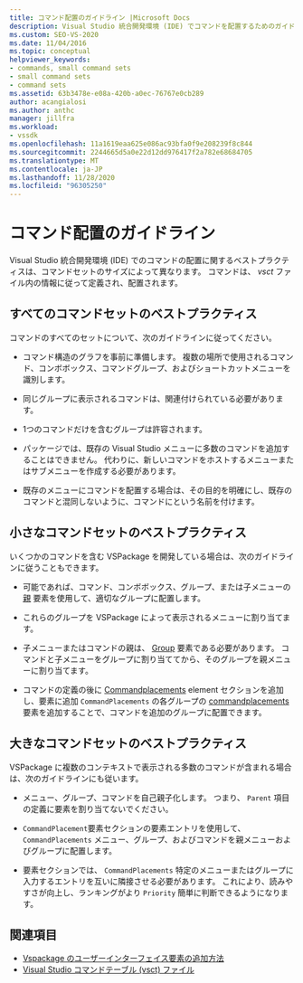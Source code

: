 ```yaml
---
title: コマンド配置のガイドライン |Microsoft Docs
description: Visual Studio 統合開発環境 (IDE) でコマンドを配置するためのガイドラインとベストプラクティスについて説明します。
ms.custom: SEO-VS-2020
ms.date: 11/04/2016
ms.topic: conceptual
helpviewer_keywords:
- commands, small command sets
- small command sets
- command sets
ms.assetid: 63b3478e-e08a-420b-a0ec-76767e0cb289
author: acangialosi
ms.author: anthc
manager: jillfra
ms.workload:
- vssdk
ms.openlocfilehash: 11a1619eaa625e086ac93bfa0f9e208239f8c844
ms.sourcegitcommit: 2244665d5a0e22d12dd976417f2a782e68684705
ms.translationtype: MT
ms.contentlocale: ja-JP
ms.lasthandoff: 11/28/2020
ms.locfileid: "96305250"
---
```

# <a name="command-placement-guidelines"></a>コマンド配置のガイドライン
Visual Studio 統合開発環境 (IDE) でのコマンドの配置に関するベストプラクティスは、コマンドセットのサイズによって異なります。 コマンドは、 *vsct* ファイル内の情報に従って定義され、配置されます。

## <a name="best-practices-for-all-command-sets"></a>すべてのコマンドセットのベストプラクティス
 コマンドのすべてのセットについて、次のガイドラインに従ってください。

- コマンド構造のグラフを事前に準備します。 複数の場所で使用されるコマンド、コンボボックス、コマンドグループ、およびショートカットメニューを識別します。

- 同じグループに表示されるコマンドは、関連付けられている必要があります。

- 1つのコマンドだけを含むグループは許容されます。

- パッケージでは、既存の Visual Studio メニューに多数のコマンドを追加することはできません。 代わりに、新しいコマンドをホストするメニューまたはサブメニューを作成する必要があります。

- 既存のメニューにコマンドを配置する場合は、その目的を明確にし、既存のコマンドと混同しないように、コマンドにという名前を付けます。

## <a name="best-practices-for-small-command-sets"></a>小さなコマンドセットのベストプラクティス
 いくつかのコマンドを含む VSPackage を開発している場合は、次のガイドラインに従うこともできます。

- 可能であれば、コマンド、コンボボックス、グループ、または子メニューの [親](../../extensibility/parent-element.md) 要素を使用して、適切なグループに配置します。

- これらのグループを VSPackage によって表示されるメニューに割り当てます。

- 子メニューまたはコマンドの親は、 [Group](../../extensibility/group-element.md) 要素である必要があります。 コマンドと子メニューをグループに割り当ててから、そのグループを親メニューに割り当てます。

- コマンドの定義の後に [Commandplacements](../../extensibility/commandplacements-element.md) element セクションを追加し、要素に追加 `CommandPlacements` の各グループの [commandplacements](../../extensibility/commandplacement-element.md) 要素を追加することで、コマンドを追加のグループに配置できます。

## <a name="best-practices-for-large-command-sets"></a>大きなコマンドセットのベストプラクティス
 VSPackage に複数のコンテキストで表示される多数のコマンドが含まれる場合は、次のガイドラインにも従います。

- メニュー、グループ、コマンドを自己親子化します。 つまり、 `Parent` 項目の定義に要素を割り当てないでください。

- `CommandPlacement`要素セクションの要素エントリを使用して、 `CommandPlacements` メニュー、グループ、およびコマンドを親メニューおよびグループに配置します。

- 要素セクションでは、 `CommandPlacements` 特定のメニューまたはグループに入力するエントリを互いに隣接させる必要があります。 これにより、読みやすさが向上し、ランキングがより `Priority` 簡単に判断できるようになります。

## <a name="see-also"></a>関連項目
- [Vspackage のユーザーインターフェイス要素の追加方法](../../extensibility/internals/how-vspackages-add-user-interface-elements.md)
- [Visual Studio コマンドテーブル (vsct) ファイル](../../extensibility/internals/visual-studio-command-table-dot-vsct-files.md)
